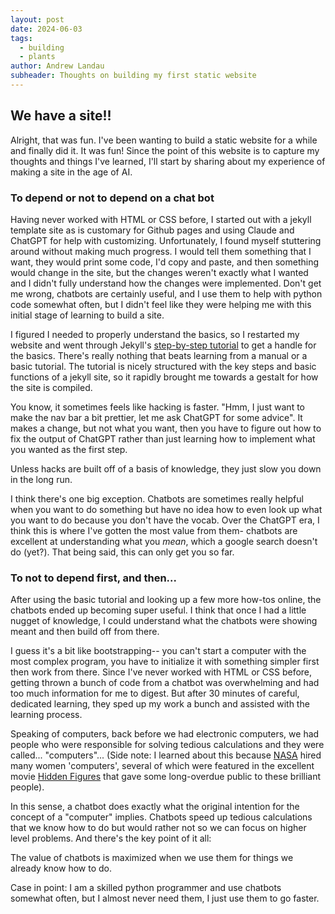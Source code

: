 ```yaml
---
layout: post
date: 2024-06-03
tags:
  - building
  - plants
author: Andrew Landau
subheader: Thoughts on building my first static website
---
```


## We have a site!!

Alright, that was fun. I've been wanting to build a static website for a while and finally did it. It was fun! Since the point of this website is to capture my thoughts and things I've learned, I'll start by sharing about my experience of making a site in the age of AI. 

### To depend or not to depend on a chat bot
Having never worked with HTML or CSS before, I started out with a jekyll template site as is customary for Github pages and using Claude and ChatGPT for help with customizing. Unfortunately, I found myself stuttering around without making much progress. I would tell them something that I want, they would print some code, I'd copy and paste, and then something would change in the site, but the changes weren't exactly what I wanted and I didn't fully understand how the changes were implemented. Don't get me wrong, chatbots are certainly useful, and I use them to help with python code somewhat often, but I didn't feel like they were helping me with this initial stage of learning to build a site.


I figured I needed to properly understand the basics, so I restarted my website and went through Jekyll's [step-by-step tutorial](https://jekyllrb.com/docs/step-by-step/01-setup/) to get a handle for the basics. There's really nothing that beats learning from a manual or a basic tutorial. The tutorial is nicely structured with the key steps and basic functions of a jekyll site, so it rapidly brought me towards a gestalt for how the site is compiled. 

You know, it sometimes feels like hacking is faster. "Hmm, I just want to make the nav bar a bit prettier, let me ask ChatGPT for some advice". It makes a change, but not what you want, then you have to figure out how to fix the output of ChatGPT rather than just learning how to implement what you wanted as the first step.

<div class="text-highlight">
Unless hacks are built off of a basis of knowledge, they just slow you down in the long run.
</div>

I think there's one big exception. Chatbots are sometimes really helpful when you want to do something but have no idea how to even look up what you want to do because you don't have the vocab. Over the ChatGPT era, I think this is where I've gotten the most value from them- chatbots are excellent at understanding what you _mean_, which a google search doesn't do (yet?). That being said, this can only get you so far.

### To not to depend first, and then...
After using the basic tutorial and looking up a few more how-tos online, the chatbots ended up becoming super useful. I think that once I had a little nugget of knowledge, I could understand what the chatbots were showing meant and then build off from there.

I guess it's a bit like bootstrapping-- you can't start a computer with the most complex program, you have to initialize it with something simpler first then work from there. Since I've never worked with HTML or CSS before, getting thrown a bunch of code from a chatbot was overwhelming and had too much information for me to digest. But after 30 minutes of careful, dedicated learning, they sped up my work a bunch and assisted with the learning process. 

Speaking of computers, back before we had electronic computers, we had people who were responsible for solving tedious calculations and they were called... "computers"... (Side note: I learned about this because [NASA](https://www.nasa.gov/image-article/computer-conducts-data-analysis/) hired many women 'computers', several of which were featured in the excellent movie [Hidden Figures](https://en.wikipedia.org/wiki/Hidden_Figures) that gave some long-overdue public to these brilliant people). 

In this sense, a chatbot does exactly what the original intention for the concept of a "computer" implies. Chatbots speed up tedious calculations that we know how to do but would rather not so we can focus on higher level problems. And there's the key point of it all:

<div class="text-highlight">
The value of chatbots is maximized when we use them for things we already know how to do.
</div>

Case in point: I am a skilled python programmer and use chatbots somewhat often, but I almost never need them, I just use them to go faster. 
